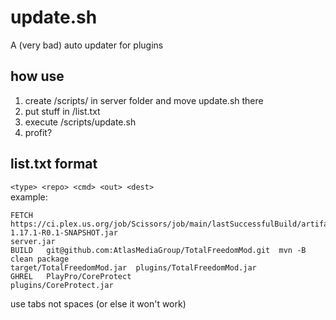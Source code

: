# update.sh
A (very bad) auto updater for plugins

## how use
1. create /scripts/ in server folder and move update.sh there
2. put stuff in /list.txt
3. execute /scripts/update.sh
4. profit?


## list.txt format
`<type> <repo> <cmd> <out> <dest>`  
example:
```
FETCH	https://ci.plex.us.org/job/Scissors/job/main/lastSuccessfulBuild/artifact/build/libs/Scissors-1.17.1-R0.1-SNAPSHOT.jar										server.jar
BUILD	git@github.com:AtlasMediaGroup/TotalFreedomMod.git	mvn -B clean package														target/TotalFreedomMod.jar	plugins/TotalFreedomMod.jar
GHREL	PlayPro/CoreProtect																																			plugins/CoreProtect.jar
```  
use tabs not spaces (or else it won't work)